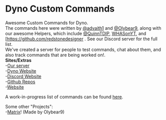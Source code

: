 # Dyno Custom Commands
Awesome Custom Commands for Dyno.  
The commands here were written by [@advaith1](https://github.com/advaith1) and [@Olybear9](https://github.com/Olybear9), along with our awesome Helpers, which include [@QuinnTDIP](https://github.com/quinntdip), [WHASonYT](https://github.com/whasonyt), and [https://github.com/redstonedesigner . See our Discord server for the full list.  
We've created a server for people to test commands, chat about them, and also track commands that are being worked on!.  
**Sites/Extras**  
-[Our server](https://discord.gg/e7R8J68)  
-[Dyno Website](https://dyno.gg)  
-[Discord Website](https://discord.gg)  
-[Github Repos](https://github.com/DynoCC)  
-[Website](https://dynocc.tk)

A work-in-progress list of commands can be found [here](https://dynocc.tk/Command%20List).

Some other "Projects":  
-[Matrix](https://dynocc.tk/bored)! (Made by Olybear9)

